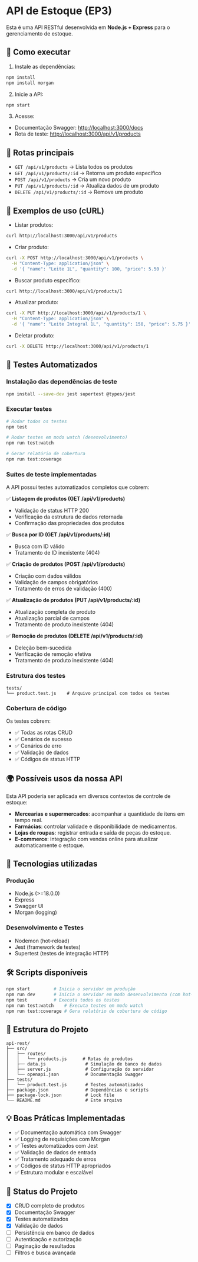 # API de Estoque (EP3)

Esta é uma API RESTful desenvolvida em **Node.js + Express** para o gerenciamento de estoque.

## 🚀 Como executar

1. Instale as dependências:
```bash
npm install
npm install morgan
```

2. Inicie a API:
```bash
npm start
```

3. Acesse:
- Documentação Swagger: [http://localhost:3000/docs](http://localhost:3000/docs)
- Rota de teste: [http://localhost:3000/api/v1/products](http://localhost:3000/api/v1/products)

## 📌 Rotas principais

- `GET /api/v1/products` → Lista todos os produtos
- `GET /api/v1/products/:id` → Retorna um produto específico
- `POST /api/v1/products` → Cria um novo produto
- `PUT /api/v1/products/:id` → Atualiza dados de um produto
- `DELETE /api/v1/products/:id` → Remove um produto

## 🧪 Exemplos de uso (cURL)

- Listar produtos:
```bash
curl http://localhost:3000/api/v1/products
```

- Criar produto:
```bash
curl -X POST http://localhost:3000/api/v1/products \
  -H "Content-Type: application/json" \
  -d '{ "name": "Leite 1L", "quantity": 100, "price": 5.50 }'
```

- Buscar produto específico:
```bash
curl http://localhost:3000/api/v1/products/1
```

- Atualizar produto:
```bash
curl -X PUT http://localhost:3000/api/v1/products/1 \
  -H "Content-Type: application/json" \
  -d '{ "name": "Leite Integral 1L", "quantity": 150, "price": 5.75 }'
```

- Deletar produto:
```bash
curl -X DELETE http://localhost:3000/api/v1/products/1
```

## 🧪 Testes Automatizados

### Instalação das dependências de teste
```bash
npm install --save-dev jest supertest @types/jest
```

### Executar testes
```bash
# Rodar todos os testes
npm test

# Rodar testes em modo watch (desenvolvimento)
npm run test:watch

# Gerar relatório de cobertura
npm run test:coverage
```

### Suítes de teste implementadas

A API possui testes automatizados completos que cobrem:

✅ **Listagem de produtos (GET /api/v1/products)**
- Validação de status HTTP 200
- Verificação da estrutura de dados retornada
- Confirmação das propriedades dos produtos

✅ **Busca por ID (GET /api/v1/products/:id)**
- Busca com ID válido
- Tratamento de ID inexistente (404)

✅ **Criação de produtos (POST /api/v1/products)**
- Criação com dados válidos
- Validação de campos obrigatórios
- Tratamento de erros de validação (400)

✅ **Atualização de produtos (PUT /api/v1/products/:id)**
- Atualização completa de produto
- Atualização parcial de campos
- Tratamento de produto inexistente (404)

✅ **Remoção de produtos (DELETE /api/v1/products/:id)**
- Deleção bem-sucedida
- Verificação de remoção efetiva
- Tratamento de produto inexistente (404)

### Estrutura dos testes
```
tests/
└── product.test.js    # Arquivo principal com todos os testes
```

### Cobertura de código
Os testes cobrem:
- ✅ Todas as rotas CRUD
- ✅ Cenários de sucesso
- ✅ Cenários de erro
- ✅ Validação de dados
- ✅ Códigos de status HTTP

## 🌍 Possíveis usos da nossa API

Esta API poderia ser aplicada em diversos contextos de controle de estoque:
- **Mercearias e supermercados**: acompanhar a quantidade de itens em tempo real.
- **Farmácias**: controlar validade e disponibilidade de medicamentos.
- **Lojas de roupas**: registrar entrada e saída de peças do estoque.
- **E-commerce**: integração com vendas online para atualizar automaticamente o estoque.

## 📖 Tecnologias utilizadas

### Produção
- Node.js (>=18.0.0)
- Express
- Swagger UI
- Morgan (logging)

### Desenvolvimento e Testes
- Nodemon (hot-reload)
- Jest (framework de testes)
- Supertest (testes de integração HTTP)

## 🛠️ Scripts disponíveis

```bash
npm start         # Inicia o servidor em produção
npm run dev       # Inicia o servidor em modo desenvolvimento (com hot-reload)
npm test          # Executa todos os testes
npm run test:watch    # Executa testes em modo watch
npm run test:coverage # Gera relatório de cobertura de código
```

## 📁 Estrutura do Projeto

```
api-rest/
├── src/
│   ├── routes/
│   │   └── products.js      # Rotas de produtos
│   ├── data.js               # Simulação de banco de dados
│   ├── server.js             # Configuração do servidor
│   └── openapi.json          # Documentação Swagger
├── tests/
│   └── product.test.js       # Testes automatizados
├── package.json              # Dependências e scripts
├── package-lock.json         # Lock file
└── README.md                 # Este arquivo
```

## 💡 Boas Práticas Implementadas

- ✅ Documentação automática com Swagger
- ✅ Logging de requisições com Morgan
- ✅ Testes automatizados com Jest
- ✅ Validação de dados de entrada
- ✅ Tratamento adequado de erros
- ✅ Códigos de status HTTP apropriados
- ✅ Estrutura modular e escalável

## 🚦 Status do Projeto

- [x] CRUD completo de produtos
- [x] Documentação Swagger
- [x] Testes automatizados
- [x] Validação de dados
- [ ] Persistência em banco de dados
- [ ] Autenticação e autorização
- [ ] Paginação de resultados
- [ ] Filtros e busca avançada